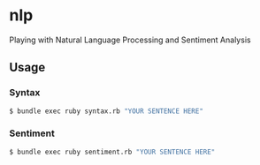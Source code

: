 # nlp
Playing with Natural Language Processing and Sentiment Analysis

## Usage
### Syntax
```bash
$ bundle exec ruby syntax.rb "YOUR SENTENCE HERE"
```
### Sentiment
```bash
$ bundle exec ruby sentiment.rb "YOUR SENTENCE HERE"
```
